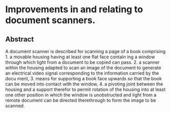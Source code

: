 # Improvements in and relating to document scanners.

## Abstract
A document scanner is described for scanning a page of a book comprising 1. a movable housing having at least one flat face contain ing a window through which light from a document to be copied can pass. 2. a scanner within the housing adapted to scan an image of the document to generate an electrical video signal corresponding to the information carried by the docu ment, 3. means for supporting a book face upwards so that the book can be moved into contact with the window, 4. a pivoting joint between the housing and a support therefor to permit rotation of the housing into at least one other position in which the window is unobstructed and light from a remote document can be directed therethrough to form the image to be scanned.